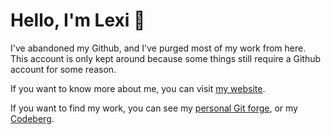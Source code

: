 # Hello, I'm Lexi 🐺

I've abandoned my Github, and I've purged most of my work from here.  This account 
is only kept around because some things still require a Github account for some reason.

If you want to know more about me, you can visit [my website](https://lexi.wolvesin.space/).

If you want to find my work, you can see my [personal Git forge](https://git.wolvesin.space),
or my [Codeberg](https://codeberg.org/AlexiWolf).
